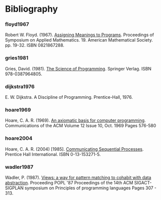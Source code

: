 # Bibliography


### floyd1967

Robert W. Floyd. (1967).
[Assigning Meanings to Programs](https://www.cs.virginia.edu/~weimer/2007-615/reading/FloydMeaning.pdf).
Proceedings of Symposium on Applied Mathematics. 19. American Mathematical
Society. pp. 19-32. ISBN 0821867288.



### gries1981

Gries, David. (1981). [The Science of Programming](http://blg89.net/blog/wp-content/uploads/2013/11/The-Science-Of-Programming-Gries-038790641X.pdf).
Springer Verlag. ISBN 978-0387964805.


### dijkstra1976

E. W. Dijkstra. A Discipline of Programming. Prentice-Hall, 1976.



### hoare1969

Hoare, C. A. R. (1969).
[An axiomatic basis for computer programming](https://www.cs.cmu.edu/~crary/819-f09/Hoare69.pdf).
Communications of the ACM
Volume 12 Issue 10, Oct. 1969
Pages 576-580




### hoare2004

Hoare, C. A. R. (2004) [1985].
[Communicating Sequential Processes](http://www.usingcsp.com).
Prentice Hall International. ISBN 0-13-153271-5.




### wadler1987

Wadler, P. (1987).
[Views: a way for pattern matching to cohabit with data abstraction](http://cs.ru.nl/~freek/courses/tt-2010/tvftl/wadler-views.pdf).
Proceeding POPL '87 Proceedings of the 14th ACM SIGACT-SIGPLAN symposium on
Principles of programming languages Pages 307 - 313.

<!---
Local Variables:
mode: outline
coding: iso-latin-1
outline-regexp: "#+"
End:
-->
